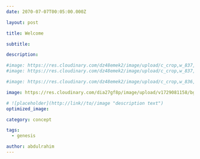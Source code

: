```yaml
---
date: 2070-07-07T00:05:00.000Z

layout: post

title: Welcome

subtitle: 

description: 

#image: https://res.cloudinary.com/dz48emek2/image/upload/c_crop,w_837,h_438,x_243,y_1/v1720270218/thinker_axezac.jpg
#image: https://res.cloudinary.com/dz48emek2/image/upload/c_crop,w_837,h_438,x_133,y_0/v1720270218/thinker_axezac.jpg

#image: https://res.cloudinary.com/dz48emek2/image/upload/c_crop,w_836,h_440,x_0,y_60/v1720270218/thinker_axezac.jpg

image: https://res.cloudinary.com/dia27gf8p/image/upload/v1729081158/bg2_perfect_sepsnt.jpg

# ![placeholder](http://link//to//image "description text")
optimized_image: 

category: concept

tags:
  - genesis

author: abdulrahim
---
```



